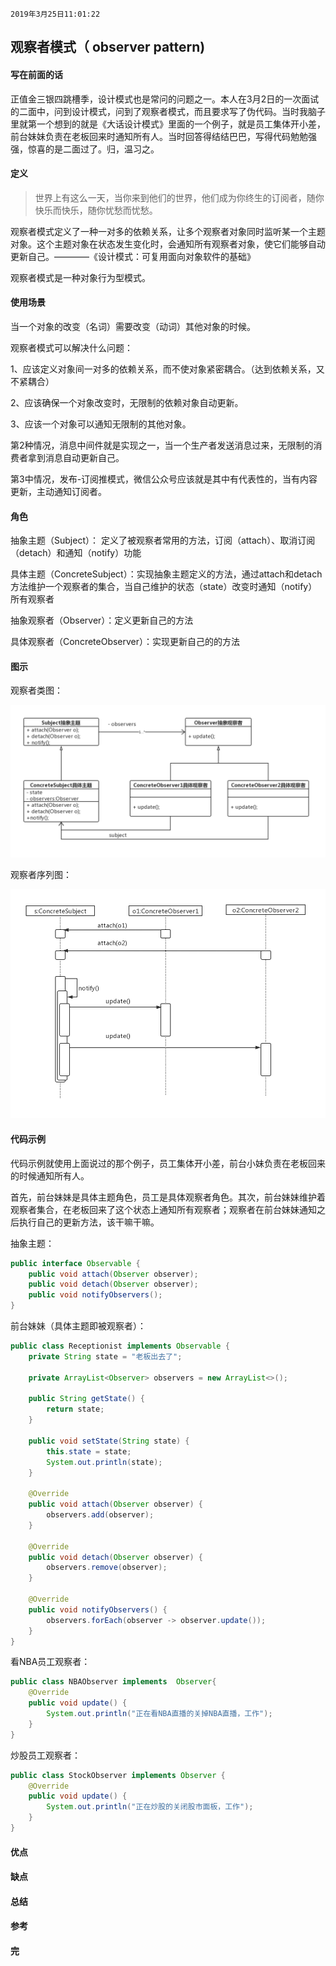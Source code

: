 `2019年3月25日11:01:22`

## 观察者模式（ observer pattern)

#### 写在前面的话

正值金三银四跳槽季，设计模式也是常问的问题之一。本人在3月2日的一次面试的二面中，问到设计模式，问到了观察者模式，而且要求写了伪代码。当时我脑子里就第一个想到的就是《大话设计模式》里面的一个例子，就是员工集体开小差，前台妹妹负责在老板回来时通知所有人。当时回答得结结巴巴，写得代码勉勉强强，惊喜的是二面过了。归，温习之。

#### 定义

>世界上有这么一天，当你来到他们的世界，他们成为你终生的订阅者，随你快乐而快乐，随你忧愁而忧愁。

观察者模式定义了一种一对多的依赖关系，让多个观察者对象同时监听某一个主题对象。这个主题对象在状态发生变化时，会通知所有观察者对象，使它们能够自动更新自己。————《设计模式：可复用面向对象软件的基础》

观察者模式是一种对象行为型模式。

#### 使用场景

当一个对象的改变（名词）需要改变（动词）其他对象的时候。

观察者模式可以解决什么问题：

1、应该定义对象间一对多的依赖关系，而不使对象紧密耦合。（达到依赖关系，又不紧耦合）

2、应该确保一个对象改变时，无限制的依赖对象自动更新。

3、应该一个对象可以通知无限制的其他对象。

第2种情况，消息中间件就是实现之一，当一个生产者发送消息过来，无限制的消费者拿到消息自动更新自己。

第3中情况，发布-订阅推模式，微信公众号应该就是其中有代表性的，当有内容更新，主动通知订阅者。

#### 角色

抽象主题（Subject）： 定义了被观察者常用的方法，订阅（attach）、取消订阅（detach）和通知（notify）功能

具体主题（ConcreteSubject）：实现抽象主题定义的方法，通过attach和detach方法维护一个观察者的集合，当自己维护的状态（state）改变时通知（notify）所有观察者

抽象观察者（Observer）：定义更新自己的方法

具体观察者（ConcreteObserver）：实现更新自己的的方法

#### 图示

观察者类图：

![观察者模式类图](https://raw.githubusercontent.com/Mingmingcome/cnblogs/master/images/observer-uml-diagram.jpg)

观察者序列图：

![观察者序列图](https://raw.githubusercontent.com/Mingmingcome/cnblogs/master/images/observer-sequence-diagram.jpg)


#### 代码示例

代码示例就使用上面说过的那个例子，员工集体开小差，前台小妹负责在老板回来的时候通知所有人。

首先，前台妹妹是具体主题角色，员工是具体观察者角色。其次，前台妹妹维护着观察者集合，在老板回来了这个状态上通知所有观察者；观察者在前台妹妹通知之后执行自己的更新方法，该干嘛干嘛。

抽象主题：

``` java
public interface Observable {
    public void attach(Observer observer);
    public void detach(Observer observer);
    public void notifyObservers();
}
```


前台妹妹（具体主题即被观察者）：

``` java
public class Receptionist implements Observable {
    private String state = "老板出去了";

    private ArrayList<Observer> observers = new ArrayList<>();

    public String getState() {
        return state;
    }

    public void setState(String state) {
        this.state = state;
        System.out.println(state);
    }

    @Override
    public void attach(Observer observer) {
        observers.add(observer);
    }

    @Override
    public void detach(Observer observer) {
        observers.remove(observer);
    }

    @Override
    public void notifyObservers() {
        observers.forEach(observer -> observer.update());
    }
}
````

看NBA员工观察者：

``` java
public class NBAObserver implements  Observer{
    @Override
    public void update() {
        System.out.println("正在看NBA直播的关掉NBA直播，工作");
    }
}
```

炒股员工观察者：

``` java
public class StockObserver implements Observer {
    @Override
    public void update() {
        System.out.println("正在炒股的关闭股市面板，工作");
    }
}
```




#### 优点



#### 缺点


#### 总结

#### 参考

#### 完
